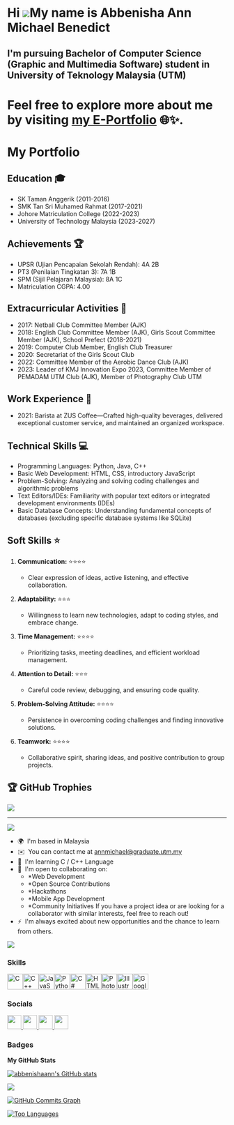 Hi ![](https://user-images.githubusercontent.com/18350557/176309783-0785949b-9127-417c-8b55-ab5a4333674e.gif)My name is Abbenisha Ann Michael Benedict
======================================================================================================================================================

I'm pursuing Bachelor of Computer Science (Graphic and Multimedia Software) student in University of Teknology Malaysia (UTM)
---------------------------------------

# Feel free to explore more about me by visiting [my E-Portfolio](https://abbenishaann.github.io/E-PORTFOLIO/) 🌐✨.
# My Portfolio

## Education 🎓

- SK Taman Anggerik (2011-2016)
- SMK Tan Sri Muhamed Rahmat (2017-2021)
- Johore Matriculation College (2022-2023)
- University of Technology Malaysia (2023-2027)

## Achievements 🏆

- UPSR (Ujian Pencapaian Sekolah Rendah): 4A 2B
- PT3 (Penilaian Tingkatan 3): 7A 1B
- SPM (Sijil Pelajaran Malaysia): 8A 1C
- Matriculation CGPA: 4.00

## Extracurricular Activities 🎉

- 2017: Netball Club Committee Member (AJK)
- 2018: English Club Committee Member (AJK), Girls Scout Committee Member (AJK), School Prefect (2018-2021)
- 2019: Computer Club Member, English Club Treasurer
- 2020: Secretariat of the Girls Scout Club
- 2022: Committee Member of the Aerobic Dance Club (AJK)
- 2023: Leader of KMJ Innovation Expo 2023, Committee Member of PEMADAM UTM Club (AJK), Member of Photography Club UTM

## Work Experience 💼

- 2021: Barista at ZUS Coffee—Crafted high-quality beverages, delivered exceptional customer service, and maintained an organized workspace.

## Technical Skills 💻

- Programming Languages: Python, Java, C++
- Basic Web Development: HTML, CSS, introductory JavaScript
- Problem-Solving: Analyzing and solving coding challenges and algorithmic problems
- Text Editors/IDEs: Familiarity with popular text editors or integrated development environments (IDEs)
- Basic Database Concepts: Understanding fundamental concepts of databases (excluding specific database systems like SQLite)

## Soft Skills ⭐

1. **Communication:** ⭐⭐⭐⭐
   - Clear expression of ideas, active listening, and effective collaboration.
  
2. **Adaptability:** ⭐⭐⭐
   - Willingness to learn new technologies, adapt to coding styles, and embrace change.
  
3. **Time Management:** ⭐⭐⭐⭐
   - Prioritizing tasks, meeting deadlines, and efficient workload management.
  
4. **Attention to Detail:** ⭐⭐⭐
   - Careful code review, debugging, and ensuring code quality.
  
5. **Problem-Solving Attitude:** ⭐⭐⭐⭐
   - Persistence in overcoming coding challenges and finding innovative solutions.
  
6. **Teamwork:** ⭐⭐⭐⭐
   - Collaborative spirit, sharing ideas, and positive contribution to group projects.

## 🏆 GitHub Trophies

![](https://github-profile-trophy.vercel.app/?username=abbenishaann&theme=radical&no-frame=false&no-bg=true&margin-w=4)

---
[![](https://visitcount.itsvg.in/api?id=abbenishaann&icon=0&color=0)](https://visitcount.itsvg.in)

* 🌍  I'm based in Malaysia
* ✉️  You can contact me at [annmichael@graduate.utm.my](mailto:annmichael@graduate.utm.my)
* 🧠  I'm learning C / C++ Language
* 🤝  I'm open to collaborating on:
   - \*Web Development
   - \*Open Source Contributions
   - \*Hackathons
   - \*Mobile App Development
   - \*Community Initiatives
  If you have a project idea or are looking for a collaborator with similar interests, feel free to reach out!
* ⚡  I'm always excited about new opportunities and the chance to learn from others.

<a href="https://www.github.com/abbenishaann" target="_blank" rel="noreferrer"><img
src="https://img.shields.io/github/followers/abbenishaann?logo=github&style=for-the-badge&color=ec4899&labelColor=831843" /></a>

### Skills

<p align="left">
<a href="https://docs.microsoft.com/en-us/cpp/?view=msvc-170" target="_blank" rel="noreferrer"><img src="https://raw.githubusercontent.com/danielcranney/readme-generator/main/public/icons/skills/c-colored.svg" width="36" height="36" alt="C" /></a><a href="https://docs.microsoft.com/en-us/cpp/?view=msvc-170" target="_blank" rel="noreferrer"><img src="https://raw.githubusercontent.com/danielcranney/readme-generator/main/public/icons/skills/cplusplus-colored.svg" width="36" height="36" alt="C++" /></a><a href="https://developer.mozilla.org/en-US/docs/Web/JavaScript" target="_blank" rel="noreferrer"><img src="https://raw.githubusercontent.com/danielcranney/readme-generator/main/public/icons/skills/javascript-colored.svg" width="36" height="36" alt="JavaScript" /></a><a href="https://www.python.org/" target="_blank" rel="noreferrer"><img src="https://raw.githubusercontent.com/danielcranney/readme-generator/main/public/icons/skills/python-colored.svg" width="36" height="36" alt="Python" /></a><a href="https://docs.microsoft.com/en-us/dotnet/csharp/" target="_blank" rel="noreferrer"><img src="https://raw.githubusercontent.com/danielcranney/readme-generator/main/public/icons/skills/csharp-colored.svg" width="36" height="36" alt="C#" /></a><a href="https://developer.mozilla.org/en-US/docs/Glossary/HTML5" target="_blank" rel="noreferrer"><img src="https://raw.githubusercontent.com/danielcranney/readme-generator/main/public/icons/skills/html5-colored.svg" width="36" height="36" alt="HTML5" /></a><a href="https://www.adobe.com/uk/products/photoshop.html" target="_blank" rel="noreferrer"><img src="https://raw.githubusercontent.com/danielcranney/readme-generator/main/public/icons/skills/photoshop-colored-dark.svg" width="36" height="36" alt="Photoshop" /></a><a href="https://www.adobe.com/uk/products/illustrator.html" target="_blank" rel="noreferrer"><img src="https://raw.githubusercontent.com/danielcranney/readme-generator/main/public/icons/skills/illustrator-colored-dark.svg" width="36" height="36" alt="Illustrator" /></a><a href="https://cloud.google.com/" target="_blank" rel="noreferrer"><img src="https://raw.githubusercontent.com/danielcranney/readme-generator/main/public/icons/skills/googlecloud-colored.svg" width="36" height="36" alt="Google Cloud" /></a>
</p>


### Socials

<p align="left"> <a href="https://www.facebook.com/AbbeAnn" target="_blank" rel="noreferrer"> <picture> <source media="(prefers-color-scheme: dark)" srcset="https://raw.githubusercontent.com/danielcranney/readme-generator/main/public/icons/socials/facebook-dark.svg" /> <source media="(prefers-color-scheme: light)" srcset="https://raw.githubusercontent.com/danielcranney/readme-generator/main/public/icons/socials/facebook.svg" /> <img src="https://raw.githubusercontent.com/danielcranney/readme-generator/main/public/icons/socials/facebook.svg" width="32" height="32" /> </picture> </a> <a href="https://www.github.com/abbenishaann" target="_blank" rel="noreferrer"> <picture> <source media="(prefers-color-scheme: dark)" srcset="https://raw.githubusercontent.com/danielcranney/readme-generator/main/public/icons/socials/github-dark.svg" /> <source media="(prefers-color-scheme: light)" srcset="https://raw.githubusercontent.com/danielcranney/readme-generator/main/public/icons/socials/github.svg" /> <img src="https://raw.githubusercontent.com/danielcranney/readme-generator/main/public/icons/socials/github.svg" width="32" height="32" /> </picture> </a> <a href="http://www.instagram.com/abbenishaann" target="_blank" rel="noreferrer"> <picture> <source media="(prefers-color-scheme: dark)" srcset="undefined" /> <source media="(prefers-color-scheme: light)" srcset="https://raw.githubusercontent.com/danielcranney/readme-generator/main/public/icons/socials/instagram.svg" /> <img src="https://raw.githubusercontent.com/danielcranney/readme-generator/main/public/icons/socials/instagram.svg" width="32" height="32" /> </picture> </a> <a href="https://www.youtube.com/@abbe1410" target="_blank" rel="noreferrer"> <picture> <source media="(prefers-color-scheme: dark)" srcset="undefined" /> <source media="(prefers-color-scheme: light)" srcset="https://raw.githubusercontent.com/danielcranney/readme-generator/main/public/icons/socials/youtube.svg" /> <img src="https://raw.githubusercontent.com/danielcranney/readme-generator/main/public/icons/socials/youtube.svg" width="32" height="32" /> </picture> </a></p>

### Badges

<b>My GitHub Stats</b>

<a href="http://www.github.com/abbenishaann"><img src="https://github-readme-stats.vercel.app/api?username=abbenishaann&show_icons=true&hide=&count_private=true&title_color=facc15&text_color=ffffff&icon_color=ec4899&bg_color=000000&hide_border=true&show_icons=true" alt="abbenishaann's GitHub stats" /></a>

<a href="http://www.github.com/abbenishaann"><img src="https://github-readme-streak-stats.herokuapp.com/?user=abbenishaann&stroke=ffffff&background=000000&ring=facc15&fire=facc15&currStreakNum=ffffff&currStreakLabel=facc15&sideNums=ffffff&sideLabels=ffffff&dates=ffffff&hide_border=true" /></a>

<a href="http://www.github.com/abbenishaann"><img src="https://github-readme-activity-graph.cyclic.app/graph?username=abbenishaann&bg_color=000000&color=ffffff&line=ec4899&point=ffffff&area_color=000000&area=true&hide_border=true&custom_title=GitHub%20Commits%20Graph" alt="GitHub Commits Graph" /></a>

<a href="https://github.com/abbenishaann" align="left"><img src="https://github-readme-stats.vercel.app/api/top-langs/?username=abbenishaann&langs_count=10&title_color=facc15&text_color=ffffff&icon_color=ec4899&bg_color=000000&hide_border=true&locale=en&custom_title=Top%20%Languages" alt="Top Languages" /></a>


